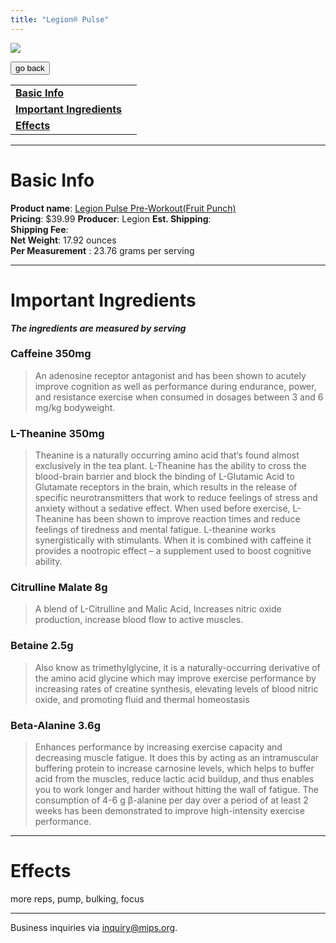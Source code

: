 ```yaml
---
title: "Legion® Pulse"
---
```


![](/images/pulse.jpg)

<form>
 <input type="button" value="go back" onclick="history.back()">
</form>

|  |  |
| ----- | -------- |
| [**Basic Info**](#basic-info)    |
| [**Important Ingredients**](#important-ingredients)  |
| [**Effects**](#effects)  |

---
Basic Info
=============
**Product name**: [Legion Pulse Pre-Workout(Fruit Punch)](https://legionathletics.com/products/supplements/pulse-pre-workout/?frequency=one-time&gclid=Cj0KCQjw6s2IBhCnARIsAP8RfAgdGXcNU-2oEWVjBAjOtQqyIcsbuovhp4jLOa_JZJa_Daqlk4-004gaAjMQEALw_wcB) \
**Pricing**: $39.99
**Producer**: Legion
**Est. Shipping**: \
**Shipping Fee**: \
**Net Weight**: 17.92 ounces \
**Per Measurement** : 23.76  grams per serving

---

Important Ingredients
=============
***The ingredients are measured by serving***

### **Caffeine 350mg**
>  An adenosine receptor antagonist and has been shown to acutely improve cognition as well as performance during endurance, power, and resistance exercise when consumed in dosages between 3 and 6 mg/kg bodyweight.

### **L-Theanine 350mg**
> Theanine is a naturally occurring amino acid that‘s found almost exclusively in the tea plant. L-Theanine has the ability to cross the blood-brain barrier and block the binding of L-Glutamic Acid to Glutamate receptors in the brain, which results in the release of specific neurotransmitters that work to reduce feelings of stress and anxiety without a sedative effect. When used before exercise, L-Theanine has been shown to improve reaction times and reduce feelings of tiredness and mental fatigue. L-theanine works synergistically with stimulants. When it is combined with caffeine it provides a nootropic effect – a supplement used to boost cognitive ability. 

### **Citrulline Malate 8g**
> A blend of L-Citrulline and Malic Acid, Increases nitric oxide production, increase blood flow to active muscles. 

### Betaine 2.5g
> Also know as trimethylglycine, it is a naturally-occurring derivative of the amino acid glycine which may improve exercise performance by increasing rates of creatine synthesis, elevating levels of blood nitric oxide, and promoting fluid and thermal homeostasis

### **Beta-Alanine 3.6g**
> Enhances performance by increasing exercise capacity and decreasing muscle fatigue. It does this by acting as an intramuscular buffering protein to increase carnosine levels, which helps to buffer acid from the muscles, reduce lactic acid buildup, and thus enables you to work longer and harder without hitting the wall of fatigue. The consumption of 4-6 g β-alanine per day over a period of at least 2 weeks has been demonstrated to improve high-intensity exercise performance.


---
Effects
=============
 more reps, pump, bulking, focus

---
Business inquiries via inquiry@mips.org.
